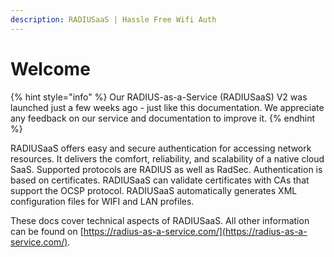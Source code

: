 ```yaml
---
description: RADIUSaaS | Hassle Free Wifi Auth
---
```


# Welcome

{% hint style="info" %}
Our RADIUS-as-a-Service \(RADIUSaaS\) V2 was launched just a few weeks ago - just like this documentation. We appreciate any feedback on our service and documentation to improve it.
{% endhint %}

RADIUSaaS offers easy and secure authentication for accessing network resources. It delivers the comfort, reliability, and scalability of a native cloud SaaS. Supported protocols are RADIUS as well as RadSec. Authentication is based on certificates. RADIUSaaS can validate certificates with CAs that support the OCSP protocol. RADIUSaaS automatically generates XML configuration files for WIFI and LAN profiles.

These docs cover technical aspects of RADIUSaaS. All other information can be found on [https://radius-as-a-service.com/](https://radius-as-a-service.com/).

